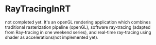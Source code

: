 # RayTracingInRT
 
not completed yet. It's an openGL rendering application which combines traditional rasterization pipeline (openGL), software ray-tracing (adapted from Ray-tracing in one weekend series), and real-time ray-tracing using shader as accelerations(not implemented yet).
